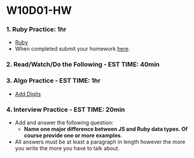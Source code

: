 # W10D01-HW

### 1. Ruby Practice: 1hr
- [Ruby](https://git.generalassemb.ly/SEIR-526/ruby-basics-hw)
- When completed submit your homework [here](https://docs.google.com/forms/u/3/d/e/1FAIpQLSezWVG8OLr6ZxmRNOwZ6xsoYO5lu_7L1LTWA3X6iclG4iG_Hw/viewform?usp=send_form). 

### 2. Read/Watch/Do the Following - EST TIME: 40min

### 3. Algo Practice - EST TIME: 1hr
- [Add Digits](https://git.generalassemb.ly/SEIR-526/ruby-algo-add_digits)

### 4.  Interview Practice - EST TIME: 20min
- Add and answer the following question: 
   - **Name one major difference between JS and Ruby data types.  Of course provide one or more examples**.
- All answers must be at least a paragraph in length however the more you write the more you have to talk about.
